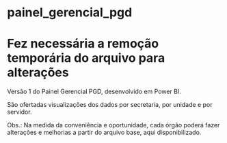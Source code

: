 # painel_gerencial_pgd

# Fez necessária a remoção temporária do arquivo para alterações 

Versão 1 do Painel Gerencial PGD, desenvolvido em Power BI. 

São ofertadas visualizações dos dados por secretaria, por unidade e por servidor.

Obs.: Na medida da conveniência e oportunidade, cada órgão poderá fazer alterações e melhorias a partir do arquivo base, aqui disponibilizado.
